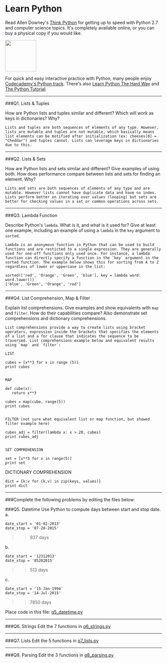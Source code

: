 # Learn Python

Read Allen Downey's [Think Python](http://www.greenteapress.com/thinkpython/) for getting up to speed with Python 2.7 and computer science topics. It's completely available online, or you can buy a physical copy if you would like.

<a href="http://www.greenteapress.com/thinkpython/"><img src="img/think_python.png" style="width: 100px;" target="_blank"></a>

For quick and easy interactive practice with Python, many people enjoy [Codecademy's Python track](http://www.codecademy.com/en/tracks/python). There's also [Learn Python The Hard Way](http://learnpythonthehardway.org/book/) and [The Python Tutorial](https://docs.python.org/2/tutorial/).

---

###Q1. Lists &amp; Tuples

How are Python lists and tuples similar and different? Which will work as keys in dictionaries? Why?
```
Lists and tuples are both sequences of elements of any type. However, lists are mutable and tuples are not mutable, which basically means list elements can be motified after initialization (ex: cheeses[0] = "Cheddar") and tuples cannot. Lists can leverage keys in dictionaries due to this.
```
---

###Q2. Lists &amp; Sets

How are Python lists and sets similar and different? Give examples of using both. How does performance compare between lists and sets for finding an element. Why?
```
Lists and sets are both sequences of elements of any type and are mutable. However lists cannot have duplicate data and have no index. Lists perform better on iterating over values (looping) but sets are better for checking values in a set or common operations across sets.
```
---

###Q3. Lambda Function

Describe Python's `lambda`. What is it, and what is it used for? Give at least one example, including an example of using a `lambda` in the `key` argument to `sorted`.
```
Lambda is an anonymous function in Python that can be used to build functions and are resticted to a single expression. They are generally used for one-off functions only used once. For instance, a lambda function can directly specify a function in the `key` argument in the sorted function. The example below shows this for sorting from A to Z regardless of lower or uppercase in the list:

sorted(['red', 'Orange', 'Green', 'blue'], key = lambda word: word.lower())
['blue', 'Green', 'Orange', 'red']
```
---

###Q4. List Comprehension, Map &amp; Filter

Explain list comprehensions. Give examples and show equivalents with `map` and `filter`. How do their capabilities compare? Also demonstrate set comprehensions and dictionary comprehensions.
```
List comprehensions provide a way to create lists using bracket operators, expression inside the brackets that specifies the elements of a list and a for clause that indicates the sequence to be traversed. List comprehensions example below and equivalent results using `map` and `filter`:

LIST

cubes = [x**3 for x in range (5)]
print cubes


MAP

def cube(x):
   return x**3

cubes = map(cube, range(5))
print cubes


FILTER (not sure what equivalent list or map function, but showed filter example here)

cubes_adj = filter(lambda x: x > 20, cubes)
print cubes_adj


SET COMPREHENSION

set = [x**3 for x in range(5)]
print set
```

DICTIONARY COMPREHENSION
```
dict = {k:v for (k,v) in zip(keys, values)}
print dict
```

---

###Complete the following problems by editing the files below:

###Q5. Datetime
Use Python to compute days between start and stop date.   
a.  

```
date_start = '01-02-2013'    
date_stop = '07-28-2015'
```
>> 937 days

b.  
```
date_start = '12312013'  
date_stop = '05282015'  
```
>> 513 days 

c. 
```
date_start = '15-Jan-1994'      
date_stop = '14-Jul-2015'  
```
>> 7850 days

Place code in this file: [q5_datetime.py](python/q5_datetime.py)

---

###Q6. Strings
Edit the 7 functions in [q6_strings.py](python/q6_strings.py)

---

###Q7. Lists
Edit the 5 functions in [q7_lists.py](python/q7_lists.py)

---

###Q8. Parsing
Edit the 3 functions in [q8_parsing.py](python/q8_parsing.py)





